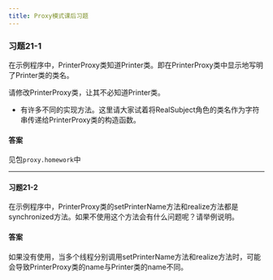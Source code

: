 ```yaml
---
title: Proxy模式课后习题
---
```


### 习题21-1

在示例程序中，PrinterProxy类知道Printer类。即在PrinterProxy类中显示地写明了Printer类的类名。

请修改PrinterProxy类，让其不必知道Printer类。

- 有许多不同的实现方法。这里请大家试着将RealSubject角色的类名作为字符串传递给PrinterProxy类的构造函数。

#### 答案

见包`proxy.homework`中

---

#### 习题21-2

在示例程序中，PrinterProxy类的setPrinterName方法和realize方法都是synchronized方法。如果不使用这个方法会有什么问题呢？请举例说明。

#### 答案

如果没有使用，当多个线程分别调用setPrinterName方法和realize方法时，可能会导致PrinterProxy类的name与Printer类的name不同。